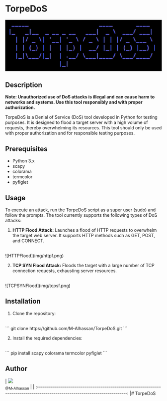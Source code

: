 # TorpeDoS

![TorpeDoS](img/TorpeDoS.png)

## Description

**Note: Unauthorized use of DoS attacks is illegal and can cause harm to networks and systems. Use this tool responsibly and with proper authorization.**

TorpeDoS is a Denial of Service (DoS) tool developed in Python for testing purposes. It is designed to flood a target server with a high volume of requests, thereby overwhelming its resources. This tool should only be used with proper authorization and for responsible testing purposes.

## Prerequisites

- Python 3.x
- scapy
- colorama
- termcolor
- pyfiglet

## Usage

To execute an attack, run the TorpeDoS script as a super user (sudo) and follow the prompts. The tool currently supports the following types of DoS attacks:

1. **HTTP Flood Attack:** Launches a flood of HTTP requests to overwhelm the target web server. It supports HTTP methods such as GET, POST, and CONNECT.
<br>
 ![HTTPFlood](img/httpf.png)

2. **TCP SYN Flood Attack:** Floods the target with a large number of TCP connection requests, exhausting server resources.
<br>
 ![TCPSYNFlood](img/tcpsf.png)

## Installation

1. Clone the repository:
<br>
 ``` git clone https://github.com/M-Alhassan/TorpeDoS.git ```

2. Install the required dependencies:
<br>
 ``` pip install scapy colorama termcolor pyfiglet ```


## Author

| [<img src="https://github.com/M-Alhassan.png?size=115" width="115"><br><sub>@M-Alhassan</sub>](https://github.com/M-Alhassan) |
| :---------------------------------------------------------------------------------------------------------------------------: |# TorpeDoS
